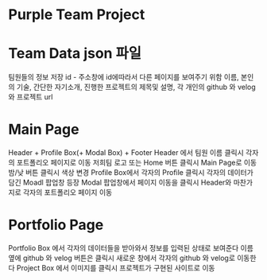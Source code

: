 # Purple Team Project

# Team Data json 파일

팀원들의 정보 저장
id - 주소창에 id에따라서 다른 페이지를 보여주기 위함
이름, 본인의 기술, 간단한 자기소개, 진행한 프로젝트의 제목및 설명, 각 개인의 github 와 velog 와 프로젝트 url

# Main Page

Header + Profile Box(+ Modal Box) + Footer
Header 에서 팀원 이름 클릭시 각자의 포트폴리오 페이지로 이동
저희팀 로고 또는 Home 버튼 클릭시 Main Page로 이동
밤/낮 버튼 클릭시 색상 변경
Profile Box에서 각자의 Profile 클릭시 각자의 데이터가 담긴 Moadl 팝업창 등장
Modal 팝업창에서 페이지 이동을 클릭시 Header와 마찬가지로 각자의 포트폴리오 페이지 이동

# Portfolio Page

Portfolio Box 에서 각자의 데이터들을 받아와서 정보를 입력된 상태로 보여준다
이름옆에 github 와 velog 버튼은 클릭시 새로운 창에서 각자의 github 와 velog로 이동한다
Project Box 에서 이미지를 클릭시 프로젝트가 구현된 사이트로 이동
